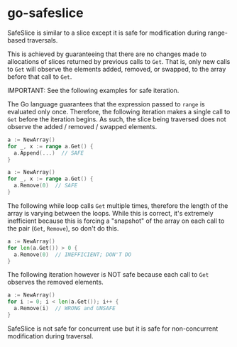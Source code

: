 # go-safeslice

SafeSlice is similar to a slice except it is safe for modification
during range-based traversals.

This is achieved by guaranteeing that there are no changes made to
allocations of slices returned by previous calls to `Get`. That is,
only new calls to `Get` will observe the elements added, removed, or
swapped, to the array before that call to `Get`.

IMPORTANT: See the following examples for safe iteration.

The Go language guarantees that the expression passed to `range` is
evaluated only once. Therefore, the following iteration makes a
single call to `Get` before the iteration begins. As such, the
slice being traversed does not observe the added / removed /
swapped elements.

```go
a := NewArray()
for _, x := range a.Get() {
  a.Append(...)  // SAFE
}

a := NewArray()
for _, x := range a.Get() {
  a.Remove(0)  // SAFE
}
```

The following while loop calls `Get` multiple times, therefore the
length of the array is varying between the loops. While this is
correct, it's extremely inefficient because this is forcing a
"snapshot" of the array on each call to the pair (`Get`, `Remove`), so
don't do this.

```go
a := NewArray()
for len(a.Get()) > 0 {
  a.Remove(0)  // INEFFICIENT; DON'T DO
}
```

The following iteration however is NOT safe because each call to
`Get` observes the removed elements.

```go
a := NewArray()
for i := 0; i < len(a.Get()); i++ {
  a.Remove(i)  // WRONG and UNSAFE
}
```

SafeSlice is not safe for concurrent use but it is safe for
non-concurrent modification during traversal.

